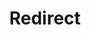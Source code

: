 ﻿---
layout: src/layouts/Redirect.astro
title: Redirect
redirect: https://octopus.com/docs/deployments/custom-scripts/logging-messages-in-scripts
pubDate:  2023-01-01
navSearch: false
navSitemap: false
navMenu: false
---
